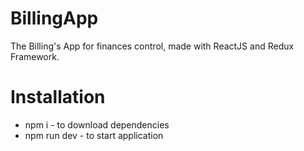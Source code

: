 # BillingApp
The Billing's App for finances control, made with ReactJS and Redux Framework.

# Installation
- npm i - to download dependencies
- npm run dev - to start application
